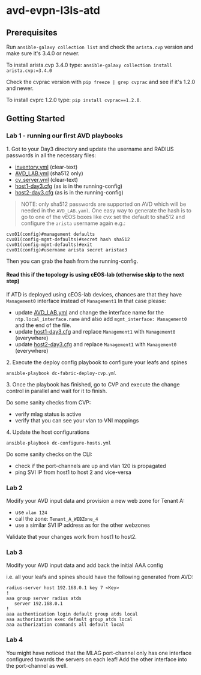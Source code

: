 # avd-evpn-l3ls-atd

## Prerequisites

Run `ansible-galaxy collection list` and check the `arista.cvp` version and make sure it's 3.4.0 or
newer. 

To install arista.cvp 3.4.0 type: `ansible-galaxy collection install arista.cvp:=3.4.0`

Check the cvprac version with `pip freeze | grep cvprac` and see if it's 1.2.0 and newer. 

To install cvprc 1.2.0 type: `pip install cvprac==1.2.0`.
## Getting Started

### Lab 1 - running our first AVD playbooks

1\. Got to your Day3 directory and update the username and RADIUS passwords in all the necessary files:
- [inventory.yml](./inventory.yml) (clear-text)
- [AVD_LAB.yml](./group_vars/AVD_LAB.yml) (sha512 only)
- [cv_server.yml](./host_vars/cv_server.yml) (clear-text)
- [host1-day3.cfg](./configlets/host1-day3.cfg) (as is in the running-config)
- [host2-day3.cfg](./configlets/host2-day3.cfg) (as is in the running-config)

> NOTE: only sha512 passwords are supported on AVD which will be needed in the `AVD_LAB.yaml`. 
> One easy way to generate the hash is to go to one of the vEOS boxes like cvx set the default to sha512
> and configure the `arista` username again
> e.g.: 

```shell
cvx01(config)#management defaults 
cvx01(config-mgmt-defaults)#secret hash sha512 
cvx01(config-mgmt-defaults)#exit
cvx01(config)#username arista secret aristae3
```

Then you can grab the hash from the running-config.

#### Read this if the topology is using cEOS-lab (otherwise skip to the next step)

If ATD is deployed using cEOS-lab devices, chances are that they have `Management0` interface instead of `Management1`
In that case please:
- update [AVD_LAB.yml](./group_vars/AVD_LAB.yml) and change the interface name for the `ntp.local_interface.name`
and also add `mgmt_interface: Management0` and the end of the file.
- update [host1-day3.cfg](./configlets/host1-day3.cfg) and replace `Management1` with `Management0` (everywhere)
- update [host2-day3.cfg](./configlets/host2-day3.cfg) and replace `Management1` with `Management0` (everywhere)

2\. Execute the deploy config playbook to configure your leafs and spines

`ansible-playbook dc-fabric-deploy-cvp.yml`

3\. Once the playbook has finished, go to CVP and execute the change control in parallel and wait for 
it to finish.

Do some sanity checks from CVP:
- verify mlag status is active
- verify that you can see your vlan to VNI mappings


4\. Update the host configurations

`ansible-playbook dc-configure-hosts.yml`

Do some sanity checks on the CLI:
- check if the port-channels are up and vlan 120 is propagated
- ping SVI IP from host1 to host 2 and vice-versa

### Lab 2

Modify your AVD input data and provision a new web zone for Tenant A:
- use `vlan 124`
- call the zone: `Tenant_A_WEBZone_4`
- use a similar SVI IP address as for the other webzones

Validate that your changes work from host1 to host2.

### Lab 3

Modify your AVD input data and add back the initial AAA config

i.e. all your leafs and spines should have the following generated from AVD:

```
radius-server host 192.168.0.1 key 7 <Key>
!
aaa group server radius atds
   server 192.168.0.1
!
aaa authentication login default group atds local
aaa authorization exec default group atds local
aaa authorization commands all default local
```

### Lab 4

You might have noticed that the MLAG port-channel only has one interface configured towards the servers on each leaf!
Add the other interface into the port-channel as well.